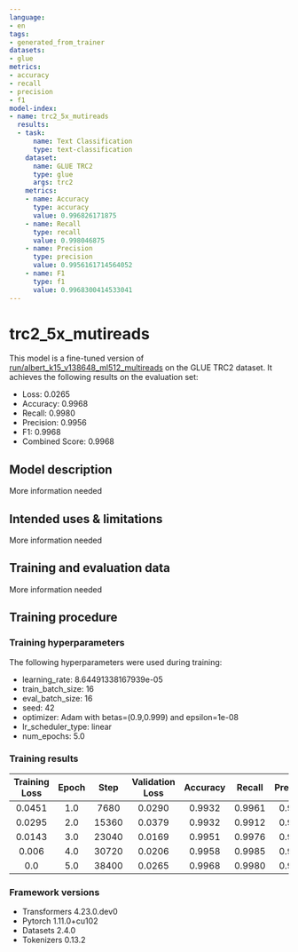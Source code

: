 ```yaml
---
language:
- en
tags:
- generated_from_trainer
datasets:
- glue
metrics:
- accuracy
- recall
- precision
- f1
model-index:
- name: trc2_5x_mutireads
  results:
  - task:
      name: Text Classification
      type: text-classification
    dataset:
      name: GLUE TRC2
      type: glue
      args: trc2
    metrics:
    - name: Accuracy
      type: accuracy
      value: 0.996826171875
    - name: Recall
      type: recall
      value: 0.998046875
    - name: Precision
      type: precision
      value: 0.9956161714564052
    - name: F1
      type: f1
      value: 0.9968300414533041
---
```


<!-- This model card has been generated automatically according to the information the Trainer had access to. You
should probably proofread and complete it, then remove this comment. -->

# trc2_5x_mutireads

This model is a fine-tuned version of [run/albert_k15_v138648_ml512_multireads](https://huggingface.co/run/albert_k15_v138648_ml512_multireads) on the GLUE TRC2 dataset.
It achieves the following results on the evaluation set:
- Loss: 0.0265
- Accuracy: 0.9968
- Recall: 0.9980
- Precision: 0.9956
- F1: 0.9968
- Combined Score: 0.9968

## Model description

More information needed

## Intended uses & limitations

More information needed

## Training and evaluation data

More information needed

## Training procedure

### Training hyperparameters

The following hyperparameters were used during training:
- learning_rate: 8.64491338167939e-05
- train_batch_size: 16
- eval_batch_size: 16
- seed: 42
- optimizer: Adam with betas=(0.9,0.999) and epsilon=1e-08
- lr_scheduler_type: linear
- num_epochs: 5.0

### Training results

| Training Loss | Epoch | Step  | Validation Loss | Accuracy | Recall | Precision | F1     | Combined Score |
|:-------------:|:-----:|:-----:|:---------------:|:--------:|:------:|:---------:|:------:|:--------------:|
| 0.0451        | 1.0   | 7680  | 0.0290          | 0.9932   | 0.9961 | 0.9903    | 0.9932 | 0.9932         |
| 0.0295        | 2.0   | 15360 | 0.0379          | 0.9932   | 0.9912 | 0.9951    | 0.9932 | 0.9932         |
| 0.0143        | 3.0   | 23040 | 0.0169          | 0.9951   | 0.9976 | 0.9927    | 0.9951 | 0.9951         |
| 0.006         | 4.0   | 30720 | 0.0206          | 0.9958   | 0.9985 | 0.9932    | 0.9959 | 0.9959         |
| 0.0           | 5.0   | 38400 | 0.0265          | 0.9968   | 0.9980 | 0.9956    | 0.9968 | 0.9968         |


### Framework versions

- Transformers 4.23.0.dev0
- Pytorch 1.11.0+cu102
- Datasets 2.4.0
- Tokenizers 0.13.2

